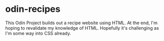 # odin-recipes

This Odin Project builds out a recipe website using HTML. At the end, I'm hoping to revalidate my knowledge of HTML. Hopefully it's challenging as I'm some way into CSS already.